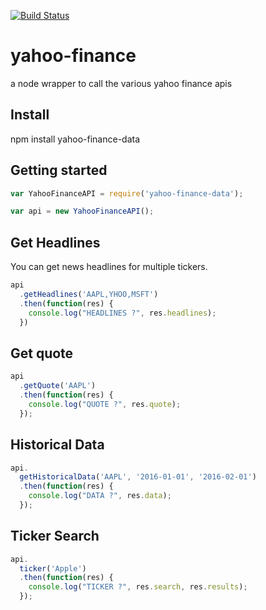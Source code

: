 [![Build Status](https://travis-ci.org/stephanepericat/yahoo-finance.svg?branch=master)](https://travis-ci.org/stephanepericat/yahoo-finance)

# yahoo-finance

a node wrapper to call the various yahoo finance apis

## Install

npm install yahoo-finance-data

## Getting started

```js
var YahooFinanceAPI = require('yahoo-finance-data');

var api = new YahooFinanceAPI();
```

## Get Headlines

You can get news headlines for multiple tickers.

```js
api
  .getHeadlines('AAPL,YHOO,MSFT')
  .then(function(res) {
    console.log("HEADLINES ?", res.headlines);
  })
```

## Get quote

```js
api
  .getQuote('AAPL')
  .then(function(res) {
    console.log("QUOTE ?", res.quote);
  });
```

## Historical Data

```js
api.
  getHistoricalData('AAPL', '2016-01-01', '2016-02-01')
  .then(function(res) {
    console.log("DATA ?", res.data);
  });
```

## Ticker Search

```js
api.
  ticker('Apple')
  .then(function(res) {
    console.log("TICKER ?", res.search, res.results);
  });
```
